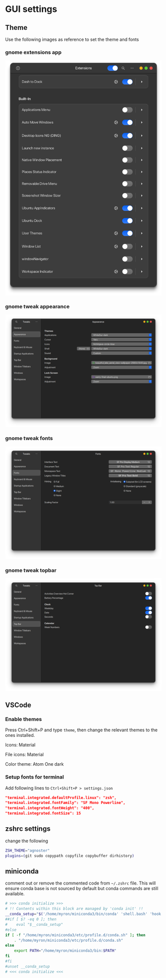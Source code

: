 # GUI settings

## Theme

Use the following images as reference to set the theme and fonts

### gnome extensions app

![extensions](gui-settings/images/gt-extensions.png)

### gnome tweak appearance

![appearance](gui-settings/images/gt-appearance.png)

### gnome tweak fonts

![fonts](gui-settings/images/gt-fonts.png)

### gnome tweak topbar

![topbar](gui-settings/images/gt-topbar.png)

## VSCode

### Enable themes

Press Ctrl+Shift+P and type ```theme```, then change the relevant themes to the ones installed.

Icons: Material

File icons: Material

Color theme: Atom One dark

### Setup fonts for terminal

Add following lines to ```Ctrl+Shift+P > settings.json```

```json
"terminal.integrated.defaultProfile.linux": "zsh",
"terminal.integrated.fontFamily": "SF Mono Powerline",
"terminal.integrated.fontWeight": "400",
"terminal.integrated.fontSize": 15
```

## zshrc settings

change the following

```zsh
ZSH_THEME="agnoster"
plugins=(git sudo copypath copyfile copybuffer dirhistory)
```

## miniconda

comment out or remove the commented code from ```~/.zshrc``` file. This will ensure conda base is not sourced by default but conda commands are still available.

```bash
# >>> conda initialize >>>
# !! Contents within this block are managed by 'conda init' !!
__conda_setup="$('/home/myron/miniconda3/bin/conda' 'shell.bash' 'hook' 2> /dev/null)"
##if [ $? -eq 0 ]; then
#    eval "$__conda_setup"
#else
if [ -f "/home/myron/miniconda3/etc/profile.d/conda.sh" ]; then
    . "/home/myron/miniconda3/etc/profile.d/conda.sh"
else
    export PATH="/home/myron/miniconda3/bin:$PATH"
fi
#fi
#unset __conda_setup
# <<< conda initialize <<<
```
